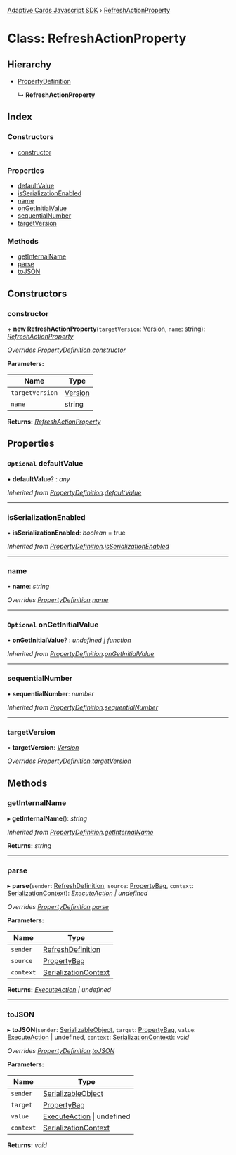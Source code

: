 [Adaptive Cards Javascript SDK](../README.md) › [RefreshActionProperty](refreshactionproperty.md)

# Class: RefreshActionProperty

## Hierarchy

* [PropertyDefinition](propertydefinition.md)

  ↳ **RefreshActionProperty**

## Index

### Constructors

* [constructor](refreshactionproperty.md#constructor)

### Properties

* [defaultValue](refreshactionproperty.md#optional-defaultvalue)
* [isSerializationEnabled](refreshactionproperty.md#isserializationenabled)
* [name](refreshactionproperty.md#name)
* [onGetInitialValue](refreshactionproperty.md#optional-ongetinitialvalue)
* [sequentialNumber](refreshactionproperty.md#sequentialnumber)
* [targetVersion](refreshactionproperty.md#targetversion)

### Methods

* [getInternalName](refreshactionproperty.md#getinternalname)
* [parse](refreshactionproperty.md#parse)
* [toJSON](refreshactionproperty.md#tojson)

## Constructors

###  constructor

\+ **new RefreshActionProperty**(`targetVersion`: [Version](version.md), `name`: string): *[RefreshActionProperty](refreshactionproperty.md)*

*Overrides [PropertyDefinition](propertydefinition.md).[constructor](propertydefinition.md#constructor)*

**Parameters:**

Name | Type |
------ | ------ |
`targetVersion` | [Version](version.md) |
`name` | string |

**Returns:** *[RefreshActionProperty](refreshactionproperty.md)*

## Properties

### `Optional` defaultValue

• **defaultValue**? : *any*

*Inherited from [PropertyDefinition](propertydefinition.md).[defaultValue](propertydefinition.md#optional-defaultvalue)*

___

###  isSerializationEnabled

• **isSerializationEnabled**: *boolean* = true

*Inherited from [PropertyDefinition](propertydefinition.md).[isSerializationEnabled](propertydefinition.md#isserializationenabled)*

___

###  name

• **name**: *string*

*Overrides [PropertyDefinition](propertydefinition.md).[name](propertydefinition.md#name)*

___

### `Optional` onGetInitialValue

• **onGetInitialValue**? : *undefined | function*

*Inherited from [PropertyDefinition](propertydefinition.md).[onGetInitialValue](propertydefinition.md#optional-ongetinitialvalue)*

___

###  sequentialNumber

• **sequentialNumber**: *number*

*Inherited from [PropertyDefinition](propertydefinition.md).[sequentialNumber](propertydefinition.md#sequentialnumber)*

___

###  targetVersion

• **targetVersion**: *[Version](version.md)*

*Overrides [PropertyDefinition](propertydefinition.md).[targetVersion](propertydefinition.md#targetversion)*

## Methods

###  getInternalName

▸ **getInternalName**(): *string*

*Inherited from [PropertyDefinition](propertydefinition.md).[getInternalName](propertydefinition.md#getinternalname)*

**Returns:** *string*

___

###  parse

▸ **parse**(`sender`: [RefreshDefinition](refreshdefinition.md), `source`: [PropertyBag](../README.md#propertybag), `context`: [SerializationContext](serializationcontext.md)): *[ExecuteAction](executeaction.md) | undefined*

*Overrides [PropertyDefinition](propertydefinition.md).[parse](propertydefinition.md#parse)*

**Parameters:**

Name | Type |
------ | ------ |
`sender` | [RefreshDefinition](refreshdefinition.md) |
`source` | [PropertyBag](../README.md#propertybag) |
`context` | [SerializationContext](serializationcontext.md) |

**Returns:** *[ExecuteAction](executeaction.md) | undefined*

___

###  toJSON

▸ **toJSON**(`sender`: [SerializableObject](serializableobject.md), `target`: [PropertyBag](../README.md#propertybag), `value`: [ExecuteAction](executeaction.md) | undefined, `context`: [SerializationContext](serializationcontext.md)): *void*

*Overrides [PropertyDefinition](propertydefinition.md).[toJSON](propertydefinition.md#tojson)*

**Parameters:**

Name | Type |
------ | ------ |
`sender` | [SerializableObject](serializableobject.md) |
`target` | [PropertyBag](../README.md#propertybag) |
`value` | [ExecuteAction](executeaction.md) &#124; undefined |
`context` | [SerializationContext](serializationcontext.md) |

**Returns:** *void*

